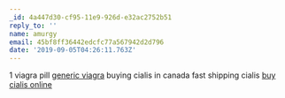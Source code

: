 ```yaml
---
_id: 4a447d30-cf95-11e9-926d-e32ac2752b51
reply_to: ''
name: amurgy
email: 45bf8ff36442edcfc77a567942d2d796
date: '2019-09-05T04:26:11.763Z'
---
```

1 viagra pill <a href="http://chviagranrxusa.com/#">generic viagra</a> buying cialis in canada fast shipping cialis <a href="http://cialismnrx.com/#">buy cialis online</a>
